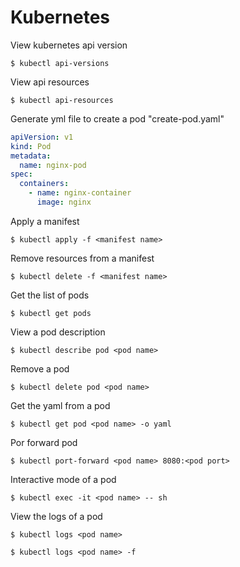 # Kubernetes

View kubernetes api version

    $ kubectl api-versions

View api resources

    $ kubectl api-resources

Generate yml file to create a pod "create-pod.yaml"

```yml
apiVersion: v1
kind: Pod
metadata:
  name: nginx-pod
spec:
  containers:
    - name: nginx-container
      image: nginx
```
Apply a manifest

    $ kubectl apply -f <manifest name>

Remove resources from a manifest

    $ kubectl delete -f <manifest name>

Get the list of pods

    $ kubectl get pods

View a pod description

    $ kubectl describe pod <pod name>

Remove a pod

    $ kubectl delete pod <pod name>

Get the yaml from a pod

    $ kubectl get pod <pod name> -o yaml

Por forward pod

    $ kubectl port-forward <pod name> 8080:<pod port>

Interactive mode of a pod

    $ kubectl exec -it <pod name> -- sh

View the logs of a pod

    $ kubectl logs <pod name>

    $ kubectl logs <pod name> -f



